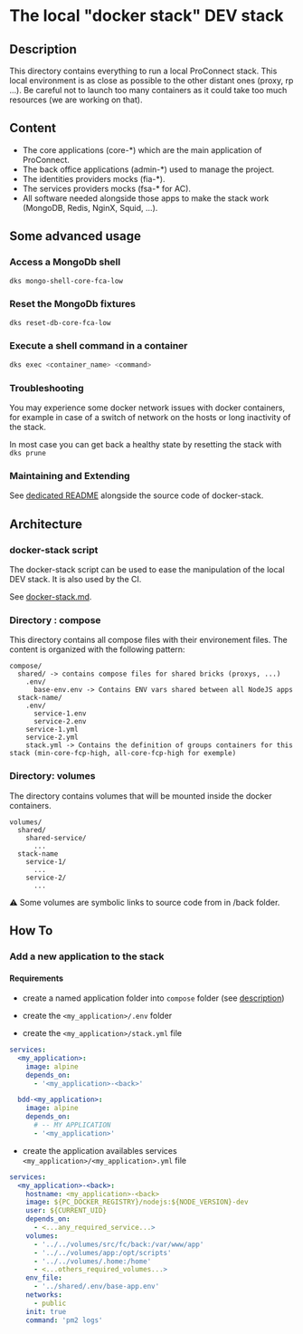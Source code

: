 # The local "docker stack" DEV stack

## Description

This directory contains everything to run a local ProConnect stack. This local environment is as close as possible to the other distant ones (proxy, rp ...). Be careful not to launch too many containers as it could take too much resources (we are working on that).

## Content

- The core applications (core-\*) which are the main application of ProConnect.
- The back office applications (admin-\*) used to manage the project.
- The identities providers mocks (fia-\*).
- The services providers mocks (fsa-\* for AC).
- All software needed alongside those apps to make the stack work (MongoDB, Redis, NginX, Squid, ...).

## Some advanced usage

### Access a MongoDb shell

```bash
dks mongo-shell-core-fca-low
```

### Reset the MongoDb fixtures

```bash
dks reset-db-core-fca-low
```

### Execute a shell command in a container

```bash
dks exec <container_name> <command>
```

### Troubleshooting

You may experience some docker network issues with docker containers, for example in case of a switch of network on the hosts or long inactivity of the stack.

In most case you can get back a healthy state by resetting the stack with `dks prune`

### Maintaining and Extending

See [dedicated README](../bash/README.md) alongside the source code of docker-stack.

## Architecture

### docker-stack script

The docker-stack script can be used to ease the manipulation of the local DEV stack. It is also used by the CI.

See [docker-stack.md](_doc/docker-stack.md).

### Directory : compose

This directory contains all compose files with their environement files. The content is organized with the following pattern:

```
compose/
  shared/ -> contains compose files for shared bricks (proxys, ...)
    .env/
      base-env.env -> Contains ENV vars shared between all NodeJS apps
  stack-name/
    .env/
      service-1.env
      service-2.env
    service-1.yml
    service-2.yml
    stack.yml -> Contains the definition of groups containers for this stack (min-core-fcp-high, all-core-fcp-high for exemple)
```

### Directory: volumes

The directory contains volumes that will be mounted inside the docker containers.

```
volumes/
  shared/
    shared-service/
      ...
  stack-name
    service-1/
      ...
    service-2/
      ...
```

⚠️ Some volumes are symbolic links to source code from in /back folder.

## How To

### Add a new application to the stack

#### Requirements

- create a named application folder into `compose` folder (see [description](#directory--compose))
- create the `<my_application>/.env` folder

- create the `<my_application>/stack.yml` file

```yml
services:
  <my_application>:
    image: alpine
    depends_on:
      - '<my_application>-<back>'

  bdd-<my_application>:
    image: alpine
    depends_on:
      # -- MY APPLICATION
      - '<my_application>'
```

- create the application availables services `<my_application>/<my_application>.yml` file

```yml
services:
  <my_application>-<back>:
    hostname: <my_application>-<back>
    image: ${PC_DOCKER_REGISTRY}/nodejs:${NODE_VERSION}-dev
    user: ${CURRENT_UID}
    depends_on:
      - <...any_required_service...>
    volumes:
      - '../../volumes/src/fc/back:/var/www/app'
      - '../../volumes/app:/opt/scripts'
      - '../../volumes/.home:/home'
      - <...others_required_volumes...>
    env_file:
      - '../shared/.env/base-app.env'
    networks:
      - public
    init: true
    command: 'pm2 logs'
```
